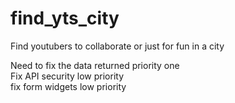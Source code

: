 # find_yts_city
Find youtubers to collaborate or just for fun in a city


Need to fix the data returned priority one <br />
Fix API security low priority<br />
fix form widgets low priority<br />
